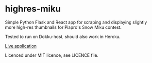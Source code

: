 # highres-miku

Simple Python Flask and React app for scraping and displaying slightly more high-res thumbnails for Piapro's Snow Miku contest.

Tested to run on Dokku-host, should also work in Heroku.

[Live application](http://snowmiku.joonamo.com)

Licenced under MIT licence, see LICENCE file.
